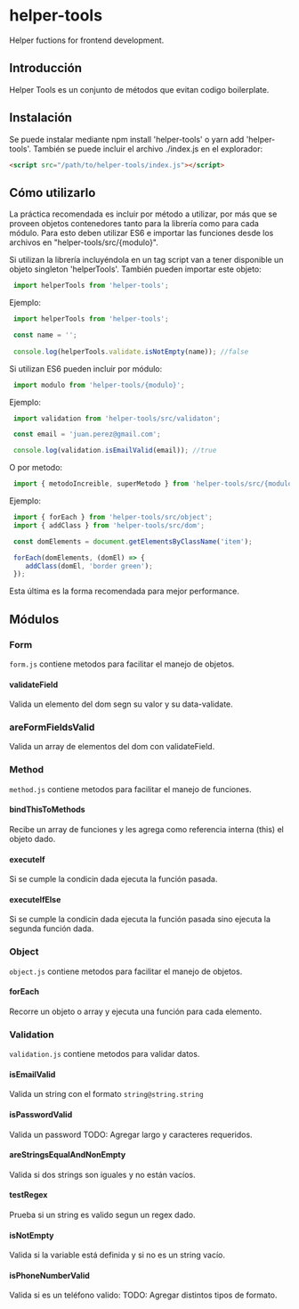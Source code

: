 # helper-tools
 Helper fuctions for frontend development.

## Introducción
 Helper Tools es un conjunto de métodos que evitan codigo boilerplate.

## Instalación

 Se puede instalar mediante npm install 'helper-tools' o yarn add 'helper-tools'. También se puede incluir el archivo ./index.js en el explorador:

 ```html
 <script src="/path/to/helper-tools/index.js"></script>
```

## Cómo utilizarlo
 La práctica recomendada es incluir por método a utilizar, por más que se proveen objetos contenedores tanto para la librería como para cada módulo. Para esto deben utilizar ES6 e importar las funciones desde los archivos en "helper-tools/src/{modulo}".

 Si utilizan la librería incluyéndola en un tag script van a tener disponible un objeto singleton 'helperTools'. También pueden importar este objeto:

 ```javascript
  import helperTools from 'helper-tools';
 ```
 
 Ejemplo:
 
 ```javascript
  import helperTools from 'helper-tools';

  const name = '';
  
  console.log(helperTools.validate.isNotEmpty(name)); //false
  ```

 Si utilizan ES6 pueden incluir por módulo:

 ```javascript
  import modulo from 'helper-tools/{modulo}';
 ```

 Ejemplo:
 
 ```javascript
  import validation from 'helper-tools/src/validaton';

  const email = 'juan.perez@gmail.com';

  console.log(validation.isEmailValid(email)); //true
 ```

 O por metodo:

 ```javascript
  import { metodoIncreible, superMetodo } from 'helper-tools/src/{modulo}';
 ```

 Ejemplo:
 ```javascript
  import { forEach } from 'helper-tools/src/object';
  import { addClass } from 'helper-tools/src/dom';

  const domElements = document.getElementsByClassName('item');

  forEach(domElements, (domEl) => {
     addClass(domEl, 'border green');
  });
 ```
 Esta última es la forma recomendada para mejor performance.

## Módulos
 ### Form
 `form.js` contiene metodos para facilitar el manejo de objetos.
 #### validateField
 Valida un elemento del dom segn su valor y su data-validate.
 ### areFormFieldsValid
 Valida un array de elementos del dom con validateField.

### Method
 `method.js` contiene metodos para facilitar el manejo de funciones.
 #### bindThisToMethods
 Recibe un array de funciones y les agrega como referencia interna (this) el objeto dado.
 #### executeIf
 Si se cumple la condicin dada ejecuta la función pasada.
 #### executeIfElse
 Si se cumple la condicin dada ejecuta la función pasada sino ejecuta la segunda función dada.

### Object
 `object.js` contiene metodos para facilitar el manejo de objetos.
 #### forEach
 Recorre un objeto o array y ejecuta una función para cada elemento.

### Validation
 `validation.js` contiene metodos para validar datos.
 #### isEmailValid
 Valida un string con el formato `string@string.string`
 #### isPasswordValid
 Valida un password
 TODO: Agregar largo y caracteres requeridos.
 #### areStringsEqualAndNonEmpty
 Valida si dos strings son iguales y no están vacíos.
 #### testRegex
 Prueba si un string es valido segun un regex dado.
 #### isNotEmpty
 Valida si la variable está definida y si no es un string vacío.
 #### isPhoneNumberValid
 Valida si es un teléfono valido:
 TODO: Agregar distintos tipos de formato.
